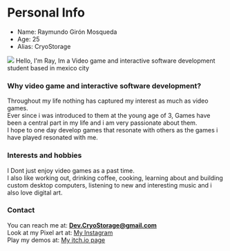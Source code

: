 # Personal Info
- Name: Raymundo Girón Mosqueda
- Age: 25
- Alias: CryoStorage

![](pfp.jpg)
Hello, I'm Ray, Im a Video game and interactive software 
development student based in mexico city

### Why video game and interactive software development?
Throughout my life nothing has captured my interest as 
much as video games.  
Ever since i was introduced to them at
the young age of 3, Games have been a central part in my life 
and i am very passionate about them.  
I hope to one day develop games that resonate with others 
as the games i have played resonated with me.

### Interests and hobbies

I Dont just enjoy video games as a past time.  
I also like working out, drinking coffee, cooking, learning about and building custom desktop 
computers, listening to new and interesting music and i also love digital art.

### Contact

You can reach me at: **Dev.CryoStorage@gmail.com**  
Look at my Pixel art at: [My Instagram](https://www.instagram.com/cryostorage/)  
Play my demos at: [My itch.io page](https://cryostorage.itch.io/)